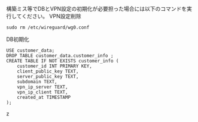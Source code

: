 構築ミス等でDBとVPN設定の初期化が必要担った場合には以下のコマンドを実行してください。
VPN設定削除

```
sudo rm /etc/wireguard/wg0.conf
```

DB初期化
```
USE customer_data;
DROP TABLE customer_data.customer_info ;
CREATE TABLE IF NOT EXISTS customer_info (
    customer_id INT PRIMARY KEY,
    client_public_key TEXT,
    server_public_key TEXT,
    subdomain TEXT,
    vpn_ip_server TEXT,
    vpn_ip_client TEXT,
    created_at TIMESTAMP
);
```
z
